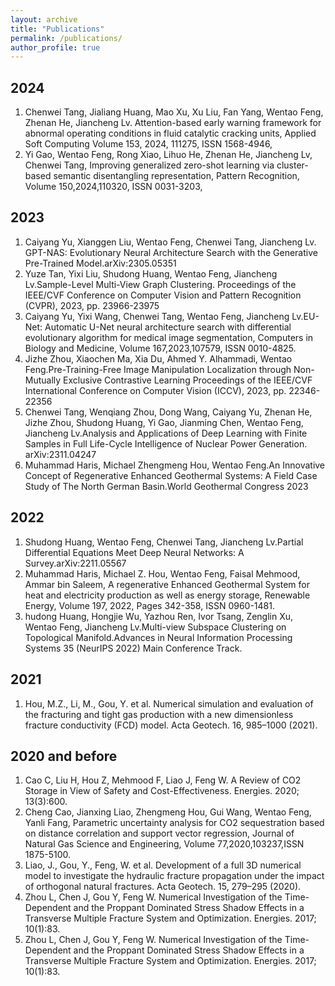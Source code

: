 ```yaml
---
layout: archive
title: "Publications"
permalink: /publications/
author_profile: true
---
```


2024
----
1. Chenwei Tang, Jialiang Huang, Mao Xu, Xu Liu, Fan Yang, Wentao Feng, Zhenan He, Jiancheng Lv. Attention-based early warning framework for abnormal operating conditions in fluid catalytic cracking units, Applied Soft Computing Volume 153, 2024, 111275, ISSN 1568-4946,
2. Yi Gao, Wentao Feng, Rong Xiao, Lihuo He, Zhenan He, Jiancheng Lv, Chenwei Tang, Improving generalized zero-shot learning via cluster-based semantic disentangling representation, Pattern Recognition, Volume 150,2024,110320, ISSN 0031-3203,

2023
----
1. Caiyang Yu, Xianggen Liu, Wentao Feng, Chenwei Tang, Jiancheng Lv. GPT-NAS: Evolutionary Neural Architecture Search with the Generative Pre-Trained Model.arXiv:2305.05351
2. Yuze Tan, Yixi Liu, Shudong Huang, Wentao Feng, Jiancheng Lv.Sample-Level Multi-View Graph Clustering. Proceedings of the IEEE/CVF Conference on Computer Vision and Pattern Recognition (CVPR), 2023, pp. 23966-23975
3. Caiyang Yu, Yixi Wang, Chenwei Tang, Wentao Feng, Jiancheng Lv.EU-Net: Automatic U-Net neural architecture search with differential evolutionary algorithm for medical image segmentation, Computers in Biology and Medicine, Volume 167,2023,107579, ISSN 0010-4825.
4. Jizhe Zhou, Xiaochen Ma, Xia Du, Ahmed Y. Alhammadi, Wentao Feng.Pre-Training-Free Image Manipulation Localization through Non-Mutually Exclusive Contrastive Learning Proceedings of the IEEE/CVF International Conference on Computer Vision (ICCV), 2023, pp. 22346-22356
5. Chenwei Tang, Wenqiang Zhou, Dong Wang, Caiyang Yu, Zhenan He, Jizhe Zhou, Shudong Huang, Yi Gao, Jianming Chen, Wentao Feng, Jiancheng Lv.Analysis and Applications of Deep Learning with Finite Samples in Full Life-Cycle Intelligence of Nuclear Power Generation.	arXiv:2311.04247
6. Muhammad Haris, Michael Zhengmeng Hou, Wentao Feng.An Innovative Concept of Regenerative Enhanced Geothermal Systems: A Field Case Study of The North German Basin.World Geothermal Congress 2023

2022
----
1. Shudong Huang, Wentao Feng, Chenwei Tang, Jiancheng Lv.Partial Differential Equations Meet Deep Neural Networks: A Survey.arXiv:2211.05567
2. Muhammad Haris, Michael Z. Hou, Wentao Feng, Faisal Mehmood, Ammar bin Saleem, A regenerative Enhanced Geothermal System for heat and electricity production as well as energy storage, Renewable Energy, Volume 197, 2022, Pages 342-358, ISSN 0960-1481.
3. hudong Huang, Hongjie Wu, Yazhou Ren, Ivor Tsang, Zenglin Xu, Wentao Feng, Jiancheng Lv.Multi-view Subspace Clustering on Topological Manifold.Advances in Neural Information Processing Systems 35 (NeurIPS 2022) Main Conference Track.

2021
----
1. Hou, M.Z., Li, M., Gou, Y. et al. Numerical simulation and evaluation of the fracturing and tight gas production with a new dimensionless fracture conductivity (FCD) model. Acta Geotech. 16, 985–1000 (2021).

2020 and before
----
1. Cao C, Liu H, Hou Z, Mehmood F, Liao J, Feng W. A Review of CO2 Storage in View of Safety and Cost-Effectiveness. Energies. 2020; 13(3):600.
2. Cheng Cao, Jianxing Liao, Zhengmeng Hou, Gui Wang, Wentao Feng, Yanli Fang, Parametric uncertainty analysis for CO2 sequestration based on distance correlation and support vector regression, Journal of Natural Gas Science and Engineering, Volume 77,2020,103237,ISSN 1875-5100.
3. Liao, J., Gou, Y., Feng, W. et al. Development of a full 3D numerical model to investigate the hydraulic fracture propagation under the impact of orthogonal natural fractures. Acta Geotech. 15, 279–295 (2020).
4. Zhou L, Chen J, Gou Y, Feng W. Numerical Investigation of the Time-Dependent and the Proppant Dominated Stress Shadow Effects in a Transverse Multiple Fracture System and Optimization. Energies. 2017; 10(1):83.
5. Zhou L, Chen J, Gou Y, Feng W. Numerical Investigation of the Time-Dependent and the Proppant Dominated Stress Shadow Effects in a Transverse Multiple Fracture System and Optimization. Energies. 2017; 10(1):83.
